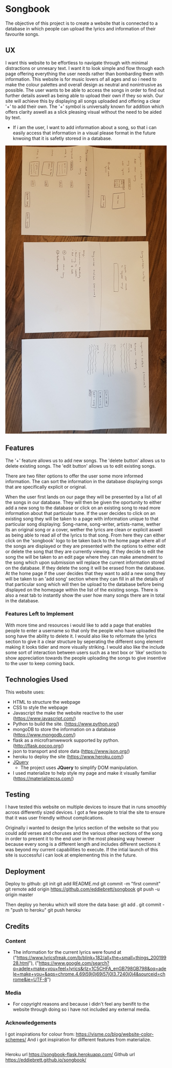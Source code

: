 # Songbook

The objective of this project is to create a website that is connected to a database in which people can upload the lyrics and information of their favourite songs.

 
## UX
 
I want this website to be effortless to navigate through with minimal distractions or unnesary text. I want it to look simple and flow through each page offering everything the user needs rather than bombarding them with information. This website is for music lovers of all ages and so i need to make the colour palettes and overall design as neutral and nonintrusive as possible. The user wants to be able to access the songs in order to find out further details aswell as being able to upload their own if they so wish. Our site will achieve this by displaying all songs uploaded and offering a clear '+' to add their own. The '+' symbol is universally known for addition which offers clarity aswell as a slick pleasing visual without the need to be aided by text.


- If i am the user, I want to add information about a song, so that i can easily access that information in a visual please format in the future knwoing that it is safetly storesd in a database.

![alt text](wireframe.jpg)

## Features

The '+' feature allows us to add new songs.
The 'delete button' allows us to delete existing songs.
The 'edit button' allows us to edit existing songs.

There are two filter options to offer the user some more informed information. The can sort the information in the database displaying songs that are specifically explicit or original.

When the user first lands on our page they will be presented by a list of all the songs in our database. They will then be given the oportunity to either add a new song to the database or click on an existing song to read more information about that particular tune. If the user decides to click on an existing song they will be taken to a page with information unique to that particular song displaying: Song-name, song-writer, artists-name, wether its an original song or a cover, wether the lyrics are clean or explicit aswell as being able to read all of the lyrics to that song. From here they can either click on the 'songbook' logo to be taken back to the home page where all of the songs are displayed or they are presented with the options to either edit or delete the song that they are currently viewing. If they decide to edit the song the will be taken to an edit page where they can make amendment to the song which upon submission will replace the current information stored on the database. If they delete the song it will be erased from the database. At the home page if the user decides that they want to add a new song they will be taken to an 'add song' section where they can fill in all the details of that particular song which will then be upload to the database before being displayed on the homepage within the list of the existing songs. There is also a neat tab to instantly show the user how many songs there are in total in the database.


### Features Left to Implement
With more time and resources i would like to add a page that enables people to enter a username so that only the people who have uploaded the song have the ability to delete it.
I would also like to reformate the lyrics section to give it a clear structure by seperating the different song element making it looks tidier and more visually striking. 
I would also like the include some sort of interaction between users such as a text box or 'like' section to show appreciation towards the people uploading the songs to give insentive to the user to keep coming back.

## Technologies Used

This website uses:
- HTML to structure the webpage
- CSS to style the webpage
- Javascript the make the website reactive to the user (https://www.javascript.com/)
- Python to build the site. (https://www.python.org/)
- mongoDB to store the information on a database (https://www.mongodb.com/)
- flask as a microframwework supported by python. (http://flask.pocoo.org/)
- json to transport and store data (https://www.json.org/)
- heroku to deploy the site (https://www.heroku.com/)
- [JQuery](https://jquery.com)
    - The project uses **JQuery** to simplify DOM manipulation.
- I used materialize to help style my page and make it visually familiar (https://materializecss.com/)

## Testing
I have tested this website on multiple devices to insure that in runs smoothly across differently sized devices. I got a few people to trial the site to ensure that it was user friendly without complications.

Originally i wanted to design the lyrics section of the website so that you could add verses and choruses and the various other sections of the song in order to present it to the end user in the most pleasing way however because every song is a different length and includes different sections it was beyond my current capabilities to execute. If the intial launch of this site is successful i can look at emplementing this in the future.

## Deployment

Deploy to github:
git init
git add README.md
git commit -m "first commit"
git remote add origin https://github.com/eddiebrett/songbook
git push -u origin master

Then deploy yo heroku which will store the data base:
git add .
git commit -m "push to heroku"
git push heroku

## Credits

### Content
- The information for the current lyrics were found at ("https://www.lyricsfreak.com/b/blink+182/all+the+small+things_20019928.html"), ("https://www.google.com/search?q=adele+make+you+feel+lyrics&rlz=1C5CHFA_enGB798GB798&oq=adele+make+you+&aqs=chrome.4.69i59j0j69i57j0l3.7240j0j4&sourceid=chrome&ie=UTF-8")
### Media
- For copyright reasons and because i didn't feel any benifit to the website through doing so i have not included any external media.

### Acknowledgements
I got inspirations for colour from: https://visme.co/blog/website-color-schemes/
And i got inspiration for different features from materialize.



##
Heroku url https://songbook-flask.herokuapp.com/
Github url https://eddiebrett.github.io/songbook/